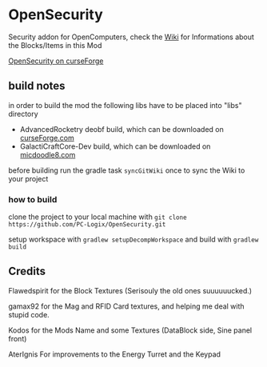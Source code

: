 OpenSecurity
============

Security addon for OpenComputers, check the [Wiki](https://github.com/PC-Logix/OpenSecurity/wiki) for Informations about the Blocks/Items in this Mod

[OpenSecurity on curseForge](https://minecraft.curseforge.com/projects/opensecurity)

## build notes

in order to build the mod the following libs have to be placed into "libs" directory

* AdvancedRocketry deobf build, which can be downloaded on [curseForge.com](https://minecraft.curseforge.com/projects/advanced-rocketry/files)
* GalactiCraftCore-Dev build, which can be downloaded on [micdoodle8.com](https://www.micdoodle8.com/mods/galacticraft/downloads/dev)

before building run the gradle task `syncGitWiki` once to sync the Wiki to your project

### how to build
clone the project to your local machine with `git clone https://github.com/PC-Logix/OpenSecurity.git`

setup workspace with `gradlew setupDecompWorkspace` and build with `gradlew build`


## Credits

Flawedspirit for the Block Textures (Serisouly the old ones suuuuuucked.)

gamax92 for the Mag and RFID Card textures, and helping me deal with stupid code.

Kodos for the Mods Name and some Textures (DataBlock side, Sine panel front)

AterIgnis For improvements to the Energy Turret and the Keypad

